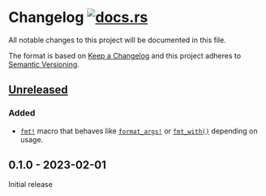 # Changelog [![docs.rs](https://img.shields.io/crates/v/fmty.svg?label=docs.rs&color=blue)](https://docs.rs/fmty)

All notable changes to this project will be documented in this file.

The format is based on [Keep a Changelog](http://keepachangelog.com/en/1.0.0/)
and this project adheres to [Semantic Versioning](http://semver.org/spec/v2.0.0.html).

## [Unreleased]

### Added

- [`fmt!`](https://docs.rs/fmty/0.1.1/fmty/macro.fmt.html) macro that behaves
  like [`format_args!`](https://docs.rs/fmty/0.1.*/fmty/macro.format_args.html)
  or [`fmt_with()`](https://docs.rs/fmty/0.1.*/fmty/fn.fmt_with.html) depending
  on usage.

## 0.1.0 - 2023-02-01

Initial release

[Unreleased]: https://github.com/nvzqz/fmty/compare/v0.1.0...HEAD
